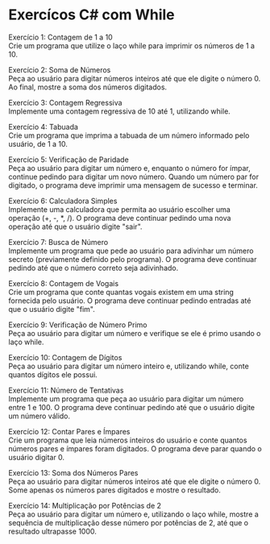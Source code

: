 # Exercícos C# com While
Exercício 1: Contagem de 1 a 10  
Crie um programa que utilize o laço while para imprimir os números de 1 a 10.  

Exercício 2: Soma de Números  
Peça ao usuário para digitar números inteiros até que ele digite o número 0. Ao final, mostre a soma dos números digitados.  

Exercício 3: Contagem Regressiva  
Implemente uma contagem regressiva de 10 até 1, utilizando while.  

Exercício 4: Tabuada  
Crie um programa que imprima a tabuada de um número informado pelo usuário, de 1 a 10.  

Exercício 5: Verificação de Paridade  
Peça ao usuário para digitar um número e, enquanto o número for ímpar, continue pedindo para digitar um novo número. Quando um número par for digitado, o programa deve imprimir uma mensagem de sucesso e terminar.  

Exercício 6: Calculadora Simples  
Implemente uma calculadora que permita ao usuário escolher uma operação (+, -, *, /). O programa deve continuar pedindo uma nova operação até que o usuário digite "sair".  

Exercício 7: Busca de Número  
Implemente um programa que pede ao usuário para adivinhar um número secreto (previamente definido pelo programa). O programa deve continuar pedindo até que o número correto seja adivinhado.  

Exercício 8: Contagem de Vogais  
Crie um programa que conte quantas vogais existem em uma string fornecida pelo usuário. O programa deve continuar pedindo entradas até que o usuário digite "fim".  

Exercício 9: Verificação de Número Primo  
Peça ao usuário para digitar um número e verifique se ele é primo usando o laço while.  

Exercício 10: Contagem de Dígitos  
Peça ao usuário para digitar um número inteiro e, utilizando while, conte quantos dígitos ele possui.  

Exercício 11: Número de Tentativas  
Implemente um programa que peça ao usuário para digitar um número entre 1 e 100. O programa deve continuar pedindo até que o usuário digite um número válido.  

Exercício 12: Contar Pares e Ímpares  
Crie um programa que leia números inteiros do usuário e conte quantos números pares e ímpares foram digitados. O programa deve parar quando o usuário digitar 0.  

Exercício 13: Soma dos Números Pares  
Peça ao usuário para digitar números inteiros até que ele digite o número 0. Some apenas os números pares digitados e mostre o resultado.  

Exercício 14: Multiplicação por Potências de 2  
Peça ao usuário para digitar um número e, utilizando o laço while, mostre a sequência de multiplicação desse número por potências de 2, até que o resultado ultrapasse 1000.  
